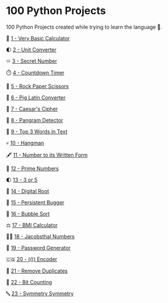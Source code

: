 # 100 Python Projects

100 Python Projects created while trying to learn the language 🐍.

🧮 [1 - Very Basic Calculator](https://github.com/peterbikes/100_Python_Projects/tree/main/100%20Python%20Projects/Basic%20Calculator)

🌓 [2 - Unit Converter](https://github.com/peterbikes/100_Python_Projects/tree/main/100%20Python%20Projects/Unit%20Converter)

♾️ [3 - Secret Number](https://github.com/peterbikes/100_Python_Projects/tree/main/100%20Python%20Projects/Secret%20Number%20Game)

⏱️ [4 - Countdown Timer](https://github.com/peterbikes/100_Python_Projects/tree/main/100%20Python%20Projects/Countdown%20Timer)

🧻 [5 - Rock Paper Scissors](https://github.com/peterbikes/100_Python_Projects/tree/main/100%20Python%20Projects/Rock%20Paper%20Scissors)

🐷 [6 - Pig Latin Converter](https://github.com/peterbikes/100_Python_Projects/tree/main/100%20Python%20Projects/Pig%20Latin%20Converter)

🌿 [7 - Caesar's Cipher](https://github.com/peterbikes/100_Python_Projects/tree/main/100%20Python%20Projects/Caesar%20Cipher)

🐼 [8 - Pangram Detector](https://github.com/peterbikes/100_Python_Projects/tree/main/100%20Python%20Projects/Pangram%20Detector)

📜 [9 - Top 3 Words in Text](https://github.com/peterbikes/100_Python_Projects/tree/main/100%20Python%20Projects/Top%203%20Words%20in%20Text)

💀 [10 - Hangman](https://github.com/peterbikes/100_Python_Projects/tree/main/100%20Python%20Projects/Hangman)

🖋️ [11 - Number to its Written Form](https://github.com/peterbikes/100_Python_Projects/tree/main/100%20Python%20Projects/Number%20to%20its%20Written%20Form)

🧞 [12 - Prime Numbers](https://github.com/peterbikes/100_Python_Projects/tree/main/100%20Python%20Projects/Prime%20Numbers)

🌓 [13 - 3 or 5](https://github.com/peterbikes/100_Python_Projects/tree/main/100%20Python%20Projects/3%20or%205)

🫚 [14 - Digital Root](https://github.com/peterbikes/100_Python_Projects/tree/main/100%20Python%20Projects/Digital%20Root)

🔂 [15 - Persistent Bugger](https://github.com/peterbikes/100_Python_Projects/tree/main/100%20Python%20Projects/Persistent%20Bugger)

🫧 [16 - Bubble Sort](https://github.com/peterbikes/100_Python_Projects/tree/main/100%20Python%20Projects/Bubble%20Sort)

⚖️ [17 - BMI Calculator](https://github.com/peterbikes/100_Python_Projects/tree/main/100%20Python%20Projects/BMI%20Calculator)

🧔‍♂️ [18 - Jacobsthal Numbers](https://github.com/peterbikes/100_Python_Projects/tree/main/100%20Python%20Projects/Jacobsthal%20Numbers)

🚱 [19 - Password Generator](https://github.com/peterbikes/100_Python_Projects/tree/main/100%20Python%20Projects/Password%20Generator)

🇨🇶 [20 - (()) Encoder](https://github.com/peterbikes/100_Python_Projects/tree/main/100%20Python%20Projects/(())%20Encoder)

👬 [21 - Remove Duplicates](https://github.com/peterbikes/100_Python_Projects/tree/main/100%20Python%20Projects/Remove%20Duplicates)

👾 [22 - Bit Counting](https://github.com/peterbikes/100_Python_Projects/tree/main/100%20Python%20Projects/Bit%20Counting)

🔤 [23 - Symmetry Symmetry](https://github.com/peterbikes/100_Python_Projects/tree/main/100%20Python%20Projects/Alphabet%20Symmetry)